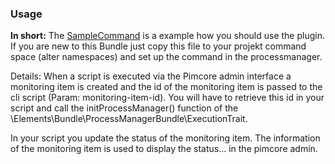 ### Usage

**In short:** 
The [SampleCommand](/src/Elements/Bundle/ProcessManagerBundle/examples/ProcessManager/Command/SampleCommand.php) is a example 
how you should use the plugin. If you are new to this Bundle just copy this file to your projekt command space (alter namespaces) 
and set up the command in the processmanager.

Details: When a script is executed via the Pimcore admin interface a monitoring item is created and the id of the monitoring item is passed to the cli script (Param: monitoring-item-id).
You will have to retrieve this id in your script and call the initProcessManager() function of the \Elements\Bundle\ProcessManagerBundle\ExecutionTrait. 

In your script you update the status of the monitoring item. The information of the monitoring item is used to display the status...
in the pimcore admin.
